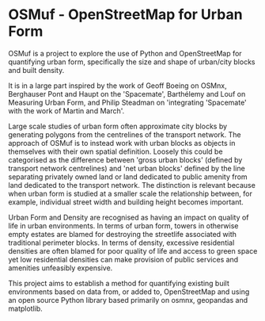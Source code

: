 # OSMuf - OpenStreetMap for Urban Form
OSMuf is a project to explore the use of Python and OpenStreetMap for quantifying urban form, specifically the size and shape of urban/city blocks and built density.

It is in a large part inspired by the work of Geoff Boeing on OSMnx, Berghauser Pont and Haupt on the 'Spacemate', Barthélemy and Louf on Measuring Urban Form, and Philip Steadman on 'integrating 'Spacemate' with the work of Martin and March'.

Large scale studies of urban form often approximate city blocks by generating polygons from the centrelines of the transport network. The approach of OSMuf is to instead work with urban blocks as objects in themselves with their own spatial definition. Loosely this could be categorised as the difference between 'gross urban blocks' (defined by transport network centrelines) and 'net urban blocks' defined by the line separating privately owned land or land dedicated to public amenity from land dedicated to the transport network. The distinction is relevant because when urban form is studied at a smaller scale the relationship between, for example, individual street width and building height becomes important.

Urban Form and Density are recognised as having an impact on quality of life in urban environments. In terms of urban form, towers in otherwise empty estates are blamed for destroying the streetlife associated with traditional perimeter blocks. In terms of density, excessive residential densities are often blamed for poor quality of life and access to green space yet low residential densities can make provision of public services and amenities unfeasibly expensive.

This project aims to establish a method for quantifying existing built environments based on data from, or added to, OpenStreetMap and using an open source Python library based primarily on osmnx, geopandas and matplotlib.
